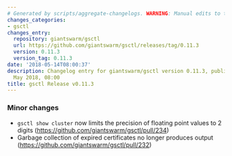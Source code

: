 ```yaml
---
# Generated by scripts/aggregate-changelogs. WARNING: Manual edits to this files will be overwritten.
changes_categories:
- gsctl
changes_entry:
  repository: giantswarm/gsctl
  url: https://github.com/giantswarm/gsctl/releases/tag/0.11.3
  version: 0.11.3
  version_tag: 0.11.3
date: '2018-05-14T08:00:37'
description: Changelog entry for giantswarm/gsctl version 0.11.3, published on 14
  May 2018, 08:00
title: gsctl Release v0.11.3
---
```


### Minor changes

- `gsctl show cluster` now limits the precision of floating point values to 2 digits (https://github.com/giantswarm/gsctl/pull/234)
- Garbage collection of expired certificates no longer produces output (https://github.com/giantswarm/gsctl/pull/232)
